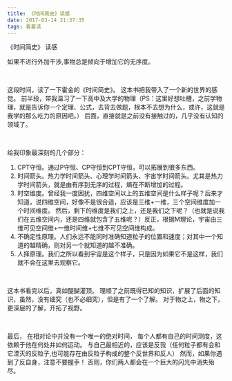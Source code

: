 ```yaml
---
title: 《时间简史》读感
date: 2017-03-14 21:37:35
tags: 看着读
---
```


《时间简史》 读感

如果不进行外加干涉,事物总是倾向于增加它的无序度。

<!-- more -->
<br/>

这段时间，读了一下霍金的《时间简史》。
这本书把我带入了一个新的世界的感觉。
前半段，带我温习了一下高中及大学的物理（PS：这里好想吐槽，之前学物理，就是告诉你一个定理、公式，去背去做题，根本不去想为什么，或许，这就是我学的那么吃力的原因吧。）
后面，直接就是之前没有接触过的，几乎没有认知的领域了。

<br/>

给我印象最深刻的几个部分：
1. CPT守恒。通过P守恒、CP守恒到CPT守恒，可以拓展到很多东西。
2. 时间箭头。热力学时间箭头、心理学时间箭头、宇宙学时间箭头。尤其是热力学时间箭头，就是由有序到无序的过程，熵在不断增加的过程。
3. 时空维度。曾经我一度困扰，四维空间以上的五维空间是什么样子呢？后来才知道，说四维空间，好像不是很合适，应该是三维+一维，三个空间维度加一个时间维度。
然后，剩下的维度是我们之上，还是我们之下呢？（也就是说我们在五维空间内，还是四维就包含了五维呢？）反正，根据M理论，宇宙由三维可见空间维+一维时间维+七维不可见空间维构成。
4. 不确定性原理。人们永远不能同时准确知道粒子的位置和速度；对其中一个知道的越精确，则对另一个就知道的越不准确。
5. 人择原理。我们之所以看到宇宙是这个样子，只是因为如果它不是这样，我们就不会在这里去观察它。

<br/>

这本书看完以后，真如醍醐灌顶。
理顺了之前既得已知的知识，扩展了后面的知识，虽然，没有细究（也不必细究），但是有了一个了解。
对于物之上，物之下，更深层的了解，开拓了视野。

<br/>

最后，
在相对论中并没有一个唯一的绝对时间，
每个人都有自己的时间测度，这依赖于他在何处并如何运动。
与自己最相近的，应该是反我（任何粒子都有会和它湮灭的反粒子,也可能存在由反粒子构成的整个反世界和反人）
然而，如果你遇到了反自身，注意不要握手！
否则，你们两人都会在一个巨大的闪光中消失殆尽。
